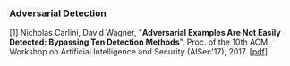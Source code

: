 ### Adversarial Detection
[1] Nicholas Carlini, David Wagner, "**Adversarial Examples Are Not Easily Detected: Bypassing Ten Detection Methods**", Proc. of the 10th ACM Workshop on Artificial Intelligence and Security (AISec'17), 2017. [[pdf]](https://arxiv.org/pdf/1705.07263.pdf)
